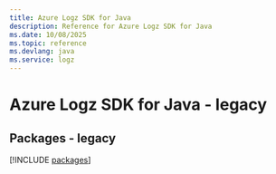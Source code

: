 ```yaml
---
title: Azure Logz SDK for Java
description: Reference for Azure Logz SDK for Java
ms.date: 10/08/2025
ms.topic: reference
ms.devlang: java
ms.service: logz
---
```

# Azure Logz SDK for Java - legacy
## Packages - legacy
[!INCLUDE [packages](logz-index.md)]